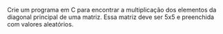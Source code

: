 Crie um programa em C para encontrar a multiplicação dos elementos da diagonal principal de uma matriz. Essa matriz deve ser 5x5 e preenchida com valores aleatórios.